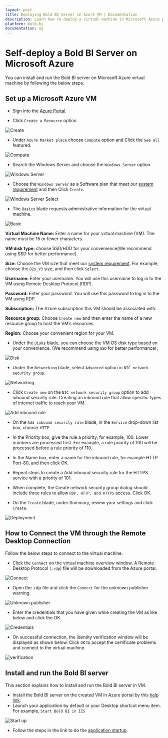 ```yaml
---
layout: post
title: Deploying Bold BI Server in Azure VM | Documentation
description: Learn how to deploy a virtual machine in Microsoft Azure portal and install Bold BI server application into it.
platform: bold-bi
documentation: ug
---
```


# Self-deploy a Bold BI Server on Microsoft Azure

You can install and run the Bold BI server on Microsoft Azure virtual machine by  following the below steps.

## Set up a Microsoft Azure VM

* Sign into the [Azure Portal](https://portal.azure.com/).

* Click `Create a Resource` option.

![Create](/static/assets/embedded/setup/images/self-vm-Create.png)

* Under `Azure Market place` choose `Compute` option and Click the `See all` featured.

![Compute](/static/assets/embedded/setup/images/self-vm-compute.png)

* Search the Windows Server and choose the `Windows Server` option.

![Windows Server](/static/assets/embedded/setup/images/self-vm-windows-server.png)

* Choose the `Windows Server` as a Software plan that meet our [system requirement](/embedded-bi/setup/overview/overview/#hardware-requirements) and then Click `Create`.

![Windows Server Select](/static/assets/embedded/setup/images/self-vm-windows-server-select.png)

* The `Basics` blade requests administrative information for the virtual machine.

![Basic](/static/assets/embedded/setup/images/self-vm-basic.png)

**Virtual Machine Name:** Enter a name for your virtual machine (VM). The name must be 15 or fewer characters.

**VM disk type:** choose SSD/HDD for your convenience(We recommend using SSD for better performance).

**Size:** Choose the VM size that meet our [system requirement](/embedded-bi/setup/overview/#hardware-requirements). For example, choose the `D2s_V3` size, and then click `Select`.

**Username:** Enter your username. You will use this username to log in to the VM using Remote Desktop Protocol (RDP).

**Password:** Enter your password. You will use this password to log in to the VM using RDP.

**Subscription:** The Azure subscription this VM should be associated with.

**Resource group:** Choose `Create new` and then enter the name of a new resource group to host the VM’s resources.

**Region:** Choose your convenient region for your VM.

* Under the `Disks` blade, you can choose the VM OS disk type based on your convenience. (We recommend using `SSD` for better performance).

![Disk](/static/assets/embedded/setup/images/self-vm-disk.png)

* Under the `Networking` blade, select `Advanced` option in `NIC network security group`.

![Networking](/static/assets/embedded/setup/images/self-vm-networking.png)

* Click `Create new` on the `NIC network security group` option to add inbound security rule. Creating an inbound rule that allow specific types of internet traffic to reach your VM.

![Add inbound rule](/static/assets/embedded/setup/images/self-vm-add-inbound-rule.png)

* On the `Add inbound security rule` blade, in the `Service` drop-down list box, choose` HTTP`.

* In the Priority box, give the rule a priority, for example, 100. Lower numbers are processed first. For example, a rule priority of 100 will be processed before a rule priority of 110.

* In the Name box, enter a name for the inbound rule, for example HTTP Port-80, and then click OK.

* Repeat steps to create a Add inbound security rule for the HTTPS service with a priority of 101.

* When complete, the Create network security group dialog should include three rules to allow `RDP, HTTP, and HTTPS` access. Click OK.

* On the `Create` blade, under Summary, review your settings and click `Create`.

![Deployment](/static/assets/embedded/setup/images/self-vm-deployment.png)

## How to Connect the VM through the Remote Desktop Connection

Follow the below steps to connect to the virtual machine.

* Click the `Connect` on the virtual machine overview window. A Remote Desktop Protocol (`.rdp`) file will be downloaded from the Azure portal.

![Connect](/static/assets/embedded/setup/images/self-vm-connect.png)

* Open the .rdp file and click the `Connect` for the unknown publisher warning.

![Unknown publisher](/static/assets/embedded/setup/images/self-vm-connect-unknown-publisher.png)

* Enter the credentials that you have given while creating the VM as like below and click the OK.

![Credentials](/static/assets/embedded/setup/images/self-vm-credentials.png)

* On successful connection, the identity verification window will be displayed as shown below. Click `OK` to accept the certificate problems and connect to the virtual machine.

![verification](/static/assets/embedded/setup/images/self-vm-connect-verification.png)

## Install and run the Bold BI server

This section explains how to install and run the Bold BI server in VM. 

* Install the Bold BI server on the created VM in Azure portal by this [help link](/embedded-bi/setup/deploying-in-server/installation-and-deployment/). 
* Launch your application by default or your Desktop shortcut menu item. For example, `Start Bold BI in IIS`

![Start up](/static/assets/embedded/setup/images/boldbi-startup.png)

* Follow the steps in the link to do the [application startup](/embedded-bi/application-startup/).